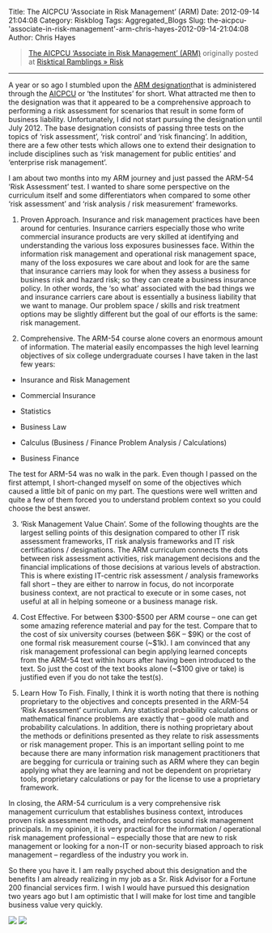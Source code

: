 Title: The AICPCU ‘Associate in Risk Management’ (ARM)
Date: 2012-09-14 21:04:08
Category: Riskblog
Tags: Aggregated_Blogs
Slug: the-aicpcu-'associate-in-risk-management'-arm-chris-hayes-2012-09-14-21:04:08
Author: Chris Hayes

>[The AICPCU ‘Associate in Risk Management’ (ARM)](http://risktical.com/2012/09/14/the-aicpcu-associate-in-risk-management-arm/) originally posted at [Risktical Ramblings » Risk](http://risktical.com)
***
A year or so ago I stumbled upon the [ARM designation](https://www.aicpcu.org/guide/designations/arm.php)that is administered through the [AICPCU](https://www.aicpcu.org/) or ‘the Institutes’ for short. What attracted me then to the designation was that it appeared to be a comprehensive approach to performing a risk assessment for scenarios that result in some form of business liability. Unfortunately, I did not start pursuing the designation until July 2012. The base designation consists of passing three tests on the topics of ‘risk assessment’, ‘risk control’ and ‘risk financing’. In addition, there are a few other tests which allows one to extend their designation to include disciplines such as ‘risk management for public entities’ and ‘enterprise risk management’.

I am about two months into my ARM journey and just passed the ARM-54 ‘Risk Assessment’ test. I wanted to share some perspective on the curriculum itself and some differentiators when compared to some other ‘risk assessment’ and ‘risk analysis / risk measurement’ frameworks.

1. Proven Approach. Insurance and risk management practices have been around for centuries. Insurance carriers especially those who write commercial insurance products are very skilled at identifying and understanding the various loss exposures businesses face. Within the information risk management and operational risk management space, many of the loss exposures we care about and look for are the same that insurance carriers may look for when they assess a business for business risk and hazard risk; so they can create a business insurance policy. In other words, the ‘so what’ associated with the bad things we and insurance carriers care about is essentially a business liability that we want to manage. Our problem space / skills and risk treatment options may be slightly different but the goal of our efforts is the same: risk management.

2. Comprehensive. The ARM-54 course alone covers an enormous amount of information. The material easily encompasses the high level learning objectives of six college undergraduate courses I have taken in the last few years:

- Insurance and Risk Management

- Commercial Insurance

- Statistics

- Business Law

- Calculus (Business / Finance Problem Analysis / Calculations)

- Business Finance

The test for ARM-54 was no walk in the park. Even though I passed on the first attempt, I short-changed myself on some of the objectives which caused a little bit of panic on my part. The questions were well written and quite a few of them forced you to understand problem context so you could choose the best answer.

3. ‘Risk Management Value Chain’. Some of the following thoughts are the largest selling points of this designation compared to other IT risk assessment frameworks, IT risk analysis frameworks and IT risk certifications / designations. The ARM curriculum connects the dots between risk assessment activities, risk management decisions and the financial implications of those decisions at various levels of abstraction. This is where existing IT-centric risk assessment / analysis frameworks fall short – they are either to narrow in focus, do not incorporate business context, are not practical to execute or in some cases, not useful at all in helping someone or a business manage risk.

4. Cost Effective. For between \$300-\$500 per ARM course – one can get some amazing reference material and pay for the test. Compare that to the cost of six university courses (between \$6K – \$9K) or the cost of one formal risk measurement course (\~\$1k). I am convinced that any risk management professional can begin applying learned concepts from the ARM-54 text within hours after having been introduced to the text. So just the cost of the text books alone (\~\$100 give or take) is justified even if you do not take the test(s).

5. Learn How To Fish. Finally, I think it is worth noting that there is nothing proprietary to the objectives and concepts presented in the ARM-54 ‘Risk Assessment’ curriculum. Any statistical probability calculations or mathematical finance problems are exactly that – good ole math and probability calculations. In addition, there is nothing proprietary about the methods or definitions presented as they relate to risk assessments or risk management proper. This is an important selling point to me because there are many information risk management practitioners that are begging for curricula or training such as ARM where they can begin applying what they are learning and not be dependent on proprietary tools, proprietary calculations or pay for the license to use a proprietary framework.

In closing, the ARM-54 curriculum is a very comprehensive risk management curriculum that establishes business context, introduces proven risk assessment methods, and reinforces sound risk management principals. In my opinion, it is very practical for the information / operational risk management professional – especially those that are new to risk management or looking for a non-IT or non-security biased approach to risk management – regardless of the industry you work in.

So there you have it. I am really psyched about this designation and the benefits I am already realizing in my job as a Sr. Risk Advisor for a Fortune 200 financial services firm. I wish I would have pursued this designation two years ago but I am optimistic that I will make for lost time and tangible business value very quickly.

[![](http://feeds.wordpress.com/1.0/comments/risktical.wordpress.com/426/)](http://feeds.wordpress.com/1.0/gocomments/risktical.wordpress.com/426/) ![](http://stats.wordpress.com/b.gif?host=risktical.com&blog=4314091&post=426&subd=risktical&ref=&feed=1)

